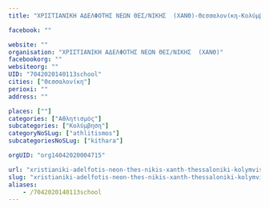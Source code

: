 ```yaml
---
title: "ΧΡΙΣΤΙΑΝΙΚΗ ΑΔΕΛΦΟΤΗΣ ΝΕΩΝ ΘΕΣ/ΝΙΚΗΣ  (ΧΑΝΘ)-Θεσσαλονίκη-Κολύμβηση"

facebook: ""

website: ""
organisation: "ΧΡΙΣΤΙΑΝΙΚΗ ΑΔΕΛΦΟΤΗΣ ΝΕΩΝ ΘΕΣ/ΝΙΚΗΣ  (ΧΑΝΘ)"
facebookorg: ""
websiteorg: ""
UID: "7042020140113school"
cities: ["Θεσσαλονίκη"]
perioxi: ""
address: ""

places: [""]
categories: ["Αθλητισμός"]
subcategories: ["Κολύμβηση"]
categoryNoSLug: ["athlitismos"]
subcategoriesNoSLug: ["kithara"]

orgUID: "org14042020004715"

url: "xristianiki-adelfotis-neon-thes-nikis-xanth-thessaloniki-kolymvisi/thessaloniki"
slug: "xristianiki-adelfotis-neon-thes-nikis-xanth-thessaloniki-kolymvisi"
aliases:
    - /7042020140113school
---
```





